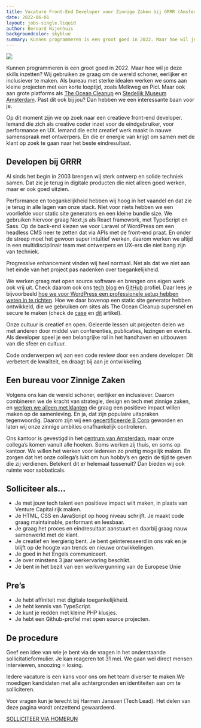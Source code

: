 ```yaml
---
title: Vacature Front-End Developer voor Zinnige Zaken bij GRRR (Amsterdam)
date: 2022-06-01
layout: jobs-single.liquid
author: Bernard Nijenhuis
backgroundcolor: skyblue
summary: Kunnen programmeren is een groot goed in 2022. Maar hoe wil je deze skills inzetten? Wij gebruiken ze graag om de wereld schoner, eerlijker en inclusiever te maken. Als bureau met sterke idealen werken we soms aan kleine projecten met een korte looptijd, zoals Melkweg en Picl. Maar ook aan grote platforms als The Ocean Cleanup en Stedelijk Museum Amsterdam. Past dit ook bij jou? Dan hebben we een interessante baan voor je.
---
```


![](https://fronteers.nl/_img/werkgevers/grrr-2.png)

Kunnen programmeren is een groot goed in 2022. Maar hoe wil je deze skills inzetten? Wij gebruiken ze graag om de wereld schoner, eerlijker en inclusiever te maken. Als bureau met sterke idealen werken we soms aan kleine projecten met een korte looptijd, zoals Melkweg en Picl. Maar ook aan grote platforms als [The Ocean Cleanup](https://grrr.nl/projecten/the-ocean-cleanup-boyan-slat/) en [Stedelijk Museum Amsterdam](https://grrr.nl/projecten/stedelijk-museum/). Past dit ook bij jou? Dan hebben we een interessante baan voor je.

Op dit moment zijn we op zoek naar een creatieve front-end developer. Iemand die zich als creative coder inzet voor de eindgebruiker, voor performance en UX. Iemand die echt creatief werk maakt in nauwe samenspraak met ontwerpers. En die er energie van krijgt om samen met de klant op zoek te gaan naar het beste eindresultaat.

## Developen bij GRRR

Al sinds het begin in 2003 brengen wij sterk ontwerp en solide techniek samen. Dat zie je terug in digitale producten die niet alleen goed werken, maar er ook goed uitzien.

Performance en toegankelijkheid hebben wij hoog in het vaandel en dat zie je terug in alle lagen van onze stack. Niet voor niets hebben we een voorliefde voor static site generators en een kleine bundle size. We gebruiken hiervoor graag Next.js als React framework, met TypeScript en Sass. Op de back-end kiezen we voor Laravel of WordPress om een headless CMS neer te zetten dat via APIs met de front-end praat. En onder de streep moet het gewoon super intuïtief werken, daarom werken we altijd in een multidisciplinair team met ontwerpers en UX-ers die niet bang zijn van techniek.

Progressive enhancement vinden wij heel normaal. Net als dat we niet aan het einde van het project pas nadenken over toegankelijkheid.

We werken graag met open source software en brengen ons eigen werk ook vrij uit. Check daarom ook ons [tech blog](https://grrr.tech/) en [GitHub](https://github.com/grrr-amsterdam) profiel. Daar lees je bijvoorbeeld [hoe we voor WordPress een professionele setup hebben weten in te richten](https://grrr.tech/posts/2019/wordpress-scaffold-and-boilerplate-for-professional-developers/). Hoe we daar bovenop een static site generator hebben ontwikkeld, die we gebruiken om sites als The Ocean Cleanup supersnel en secure te maken (check de [case](https://grrr.tech/posts/2019/case-study-serverless-architecture-for-the-ocean-cleanup/) en [dit](https://www.webbyawards.com/crafted-with-code/the-ocean-cleanup/) artikel).

Onze cultuur is creatief en open. Geleerde lessen uit projecten delen we met anderen door middel van conferenties, publicaties, lezingen en events. Als developer speel je een belangrijke rol in het handhaven en uitbouwen van die sfeer en cultuur.

Code onderwerpen wij aan een code review door een andere developer. Dit verbetert de kwaliteit, en draagt bij aan je ontwikkeling.

## Een bureau voor Zinnige Zaken

Volgens ons kan de wereld schoner, eerlijker en inclusiever. Daarom combineren we de kracht van strategie, design en tech met zinnige zaken, en [werken we alleen met klanten](https://grrr.nl/projecten/) die graag een positieve impact willen maken op de samenleving. En ja, dat zijn populaire uitspraken tegenwoordig. Daarom zijn wij een [gecertificeerde B Corp](https://grrr.nl/b-corp/) geworden en laten wij onze zinnige ambities onafhankelijk controleren.

Ons kantoor is gevestigd in het [centrum van Amsterdam](https://goo.gl/maps/aGgBV8ujrEUfVPfm6), maar onze collega’s komen vanuit alle hoeken. Soms werken zij thuis, en soms op kantoor. We willen het werken voor iedereen zo prettig mogelijk maken. En zorgen dat het onze collega’s lukt om hun hobby’s en gezin de tijd te geven die zij verdienen. Betekent dit er helemaal tussenuit? Dan bieden wij ook ruimte voor sabbaticals.

## Solliciteer als...

-   Je met jouw tech talent een positieve impact wilt maken, in plaats van Venture Capital rijk maken.
-   Je HTML, CSS en JavaScript op hoog niveau schrijft. Je maakt code graag maintainable, performant en leesbaar.
-   Je graag het proces en eindresultaat aanstuurt en daarbij graag nauw samenwerkt met de klant.
-   Je creatief en leergierig bent. Je bent geïnteresseerd in ons vak en je blijft op de hoogte van trends en nieuwe ontwikkelingen.
-   Je goed in het Engels communiceert.
-   Je over minstens 3 jaar werkervaring beschikt.
-   Je bent in het bezit van een werkvergunning van de Europese Unie

## Pre’s

-   Je hebt affiniteit met digitale toegankelijkheid.
-   Je hebt kennis van TypeScript.
-   Je kunt je redden met kleine PHP klusjes.
-   Je hebt een Github-profiel met open source projecten.

## De procedure

Geef een idee van wie je bent via de vragen in het onderstaande sollicitatieformulier. Je kan reageren tot 31 mei. We gaan wel direct mensen interviewen, snoozing = losing.

Iedere vacature is een kans voor ons om het team diverser te maken.We moedigen kandidaten met alle achtergronden en identiteiten aan om te solliciteren.

Voor vragen kun je terecht bij Harmen Janssen (Tech Lead). Het delen van deze pagina wordt ontzettend gewaardeerd.

[SOLLICITEER VIA HOMERUN](https://grrr.homerun.co/front-end-developer/nl/apply?&step=1)
